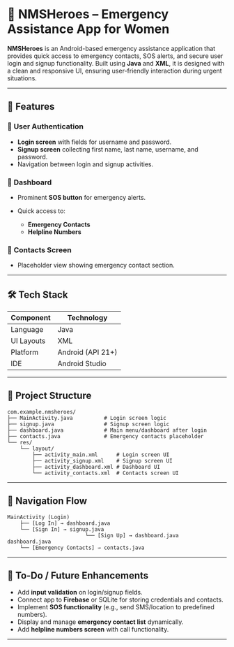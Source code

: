 # 🚨 NMSHeroes – Emergency Assistance App for Women

**NMSHeroes** is an Android-based emergency assistance application that provides quick access to emergency contacts, SOS alerts, and secure user login and signup functionality. Built using **Java** and **XML**, it is designed with a clean and responsive UI, ensuring user-friendly interaction during urgent situations.

---

## 📱 Features

### 🔐 **User Authentication**

* **Login screen** with fields for username and password.
* **Signup screen** collecting first name, last name, username, and password.
* Navigation between login and signup activities.

### 🧭 **Dashboard**

* Prominent **SOS button** for emergency alerts.
* Quick access to:

  * **Emergency Contacts**
  * **Helpline Numbers**

### 📇 **Contacts Screen**

* Placeholder view showing emergency contact section.

---

## 🛠 Tech Stack

| Component  | Technology        |
| ---------- | ----------------- |
| Language   | Java              |
| UI Layouts | XML               |
| Platform   | Android (API 21+) |
| IDE        | Android Studio    |

---

## 📂 Project Structure

```plaintext
com.example.nmsheroes/
├── MainActivity.java          # Login screen logic
├── signup.java                # Signup screen logic
├── dashboard.java             # Main menu/dashboard after login
├── contacts.java              # Emergency contacts placeholder
└── res/
    └── layout/
        ├── activity_main.xml      # Login screen UI
        ├── activity_signup.xml    # Signup screen UI
        ├── activity_dashboard.xml # Dashboard UI
        └── activity_contacts.xml  # Contacts screen UI
```

---

## 🔄 Navigation Flow

```plaintext
MainActivity (Login)
    ├── [Log In] → dashboard.java
    └── [Sign In] → signup.java
                         └── [Sign Up] → dashboard.java
dashboard.java
    └── [Emergency Contacts] → contacts.java
```

---

## 📝 To-Do / Future Enhancements

* Add **input validation** on login/signup fields.
* Connect app to **Firebase** or SQLite for storing credentials and contacts.
* Implement **SOS functionality** (e.g., send SMS/location to predefined numbers).
* Display and manage **emergency contact list** dynamically.
* Add **helpline numbers screen** with call functionality.

---


